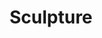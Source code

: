 ---
title: Sculpture
_hide_content: true
description_markdown: >-
  These ceramic masks and sculptures were created as part of Developing Your
  Creative Practice Award , Arts Council England.


  I wanted to focus on masks in the collections in various museums.


  The sculptures are inspired by the animal kingdom and the natural world
permalink: /ceramics/sculpture/
archive: false
order_number: 2
_gallery_date: 2022-05-01 00:00:00
main_image_path: /assets/images/6844-screen-copy.jpg
images:
  - image_path: /assets/images/6853-screen-copy.jpg
    image_title: Winking Mask
    image_description: >
      This ceramic mask is  inspired by Naga-Makara 14th Century end tile,
      Eastern Collection, Ashmolean Museum, 

      Dimensions: H20 W15 D12 cm

      2022
  - image_path: /assets/images/6855-screen-copy.jpg
    image_title: detail 1
    image_description:
  - image_path: /assets/images/6854-screen-copy.jpg
    image_title: detail 2
    image_description:
  - image_path: /assets/images/6839-screen-copy-1.jpg
    image_title: The Spidercrab body
    image_description: >-
      This work was inspired by nature, a spider crab shell found on a deserted
      beach in Dorset. It is created in crank clay. White glaze was used on the
      inside and shino on the inside.

      Dimensions: H22 W21 D6 cm 2022
  - image_path: /assets/images/6843-screen-copy.jpg
    image_title: view 2
    image_description:
  - image_path: /assets/images/6840-screen-copy.jpg
    image_title: detail
    image_description:
  - image_path: /assets/images/6844-screen-copy-1.jpg
    image_title: Mr Hornyman
    image_description: |-
      Ceramic mask, inspired by Bengali mask, Indian Museum, Kolkata, India
      Dimensions: H28 W18 D8 cm 
      Materials: crank clay, underglaze, transparent glaze
      2022
  - image_path: /assets/images/6848-screen-copy.jpg
    image_title: Smiley smile crab face
    image_description: |-
      Ceramic mask, inspired by Bengali mask, Indian Museum, Kolkata, India, 
      Dimensions:H24 W18 D8 cm 
      Materials: crank clay, underglazes, transparent glaze
      2022
  - image_path: /assets/images/6849-screen-copy.jpg
    image_title: view 2
    image_description:
  - image_path: /assets/images/6802-screen-copy.jpg
    image_title: Haashi
    image_description: >-
      'Haashi' (laughter) inspired by Figure of Nandi, the bull of shiva,
      Ashmolean Collection, Oxford, 

      Dimensions: H6 D7 W16 cm, 

      Materials: Clank clay, underglazes, black earthenware glaze, transparent
      glaze

      2022
  - image_path: /assets/images/6803-screen-copy.jpg
    image_title: view 2
    image_description:
  - image_path: /assets/images/6798-screen-copy.jpg
    image_title: detail
    image_description:
  - image_path: /assets/images/6785-screen-copy.jpg
    image_title: 'The true about organic gardening  '
    image_description: >-
      This work is inspired by organically grown carrots which can sometimes
      have unusual shapes.

      Materials: Earthenware clay, underglazes, transparent glaze, found wooden
      block

      2022
  - image_path: /assets/images/6788-screen-copy-2.jpg
    image_title: back
    image_description:
  - image_path: /assets/images/6790-screen-copy.jpg
    image_title: detail
    image_description:
_options:
  image_path:
    uploads_dir: assets/images/:year
    width: 1200
    height: 1200
    resize_style: contain
    mime_type: image/jpeg
  main_image_path:
    uploads_dir: assets/images/:year
    width: 1200
    height: 800
    resize_style: contain
    mime_type: image/jpeg
_comments:
  title: Gallery title
  permalink: Be careful editing this
  main_image_path: Image used to represent your gallery
  images: Add and edit your gallery images here
  image_description: May only be used in the close up of an image
  order_number: Display order on the installations page
  archive: Should we archive it?
---